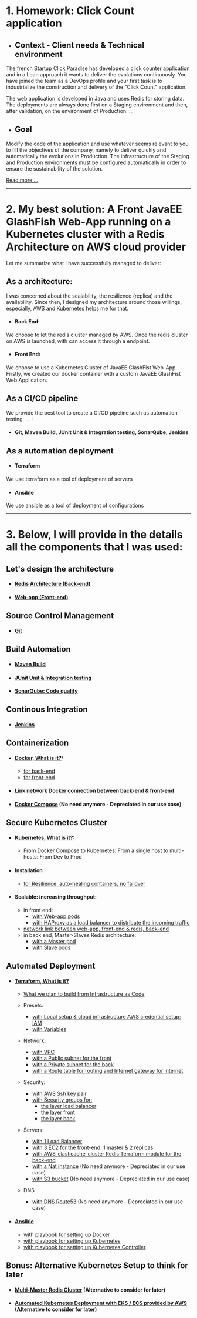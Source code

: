 # 1. Homework: Click Count application

- ## Context - Client needs & Technical environment

The french Startup Click Paradise has developed a click counter application and in a Lean approach
it wants to deliver the evolutions continuously.
You have joined the team as a DevOps profile and your first task is to industrialize
the construction and delivery of the "Click Count" application.

The web application is developed in Java and uses Redis for storing data. The deployments
are always done first on a Staging environment and then, after validation, on the environment of
Production. ...

- ## Goal

Modify the code of the application and use whatever seems relevant to you to fill
the objectives of the company, namely to deliver quickly and automatically the evolutions in
Production.
The infrastructure of the Staging and Production environments must be configured automatically
in order to ensure the sustainability of the solution. 

[Read more ...](docs/enonce.md)

---

# 2. My best solution: A Front JavaEE GlashFish Web-App running on a Kubernetes cluster with a Redis Architecture on AWS cloud provider

Let me summarize what I have successfully managed to deliver:
## As a architecture:

I was concerned about the scalability, the resilience (replica) and the availability. Since then, I designed my architecture around those willings, especially, AWS and Kubernetes helps me for that. 
- #### Back End:
We choose to let the redis cluster managed by AWS. Once the redis cluster on AWS is launched, with can access it through a endpoint.

- #### Front End:
We choose to use a Kubernetes Cluster of JavaEE GlashFist Web-App. Firstly, we created our docker container with a custom JavaEE GlashFist Web Application.


## As a CI/CD pipeline

We provide the best tool to create a CI/CD pipeline such as automation testing, ... :
- #### Git, Maven Build, JUnit Unit & Integration testing, SonarQube, Jenkins

## As a automation deployment
- #### Terraform
We use terraform as a tool of deployment of servers
- #### Ansible
We use ansible as a tool of deployment of configurations

---

# 3. Below, I will provide in the details all the components that I was used:

## Let's design the architecture
- #### [Redis Architecture (Back-end)](docs/redis_architecture.md)
- #### [Web-app (Front-end)](docs/web_app.md)

## Source Control Management
- #### [Git](docs/source_control_management.md)

## Build Automation
- #### [Maven Build](docs/build_automation.md)
- #### [JUnit Unit & Integration testing](docs/maven_unit_test.md)
- #### [SonarQube: Code quality](docs/code_quality.md)

## Continous Integration
- #### [Jenkins](docs/continuous_integration.md)

## Containerization
- #### [Docker, What is it?](docs/docker.md):
  - [for back-end](docs/docker_back-end.md)
  - [for front-end](docs/docker_front-end.md)
- #### [Link network Docker connection between back-end & front-end](docs/docker_networking.md)  
- #### [Docker Compose](docs/docker_compose.md) (No need anymore - Depreciated in our use case)


## Secure Kubernetes Cluster
- #### [Kubernetes, What is it?:](docs/kubernetes.md) 
  - From Docker Compose to Kubernetes: From a single host to multi-hosts: From Dev to Prod
  
- #### Installation
  - [for Resilience: auto-healing containers, no failover ](docs/replication.md)

- #### Scalable: increasing throughput:
  - in front end:
    - [with Web-app pods ](docs/scalability_web-app.md)
    - [with HAProxy as a load balancer to distribute the incoming traffic ](docs/load_balancer_web-app.md)
  - [network link between web-app, front-end & redis, back-end](docs/link_web-app_to_redis.md)
  - in back end, Master-Slaves Redis architecture:
    - [with a Master pod](docs/scalability_redis.md)
    - [with Slave pods](docs/scalability_redis_slaves.md)

## Automated Deployment

- #### [Terraform, What is it?](docs/terraform_setup.md)
    - [What we plan to build from Infrastructure as Code](docs/terraform_build.md)
    - Presets:
      - [with Local setup & cloud infrastructure AWS credential setup: IAM](docs/terraform_iam.md)
      - [with Variables](docs/terraform_variables.md)
      
    - Network:
      - [with VPC](docs/terraform_vpc.md)
      - [with a Public subnet for the front](docs/terraform_public_subnet.md)
      - [with a Private subnet for the back](docs/terraform_private_subnet.md)
      - [with a Route table for routing and Internet gateway for internet](docs/terraform_routing.md)

    - Security:  
      - [with AWS Ssh key pair](docs/terraform_ssh_key_pair.md)
      - [with Security groups for:](docs/terraform_security_groups.md)
        - [the layer load balancer](docs/terraform_security_groups_load_balancer.md)
        - [the layer front](docs/terraform_security_groups_front.md)
        - [the layer back](docs/terraform_security_groups_back.md)
      
    - Servers:
      - [with 1 Load Balancer](docs/terraform_instance_load_balancer.md)
      - [with 3 EC2 for the front-end](docs/terraform_instance_public.md): 1 master & 2 replicas
      - [with AWS_elasticache_cluster Redis Terraform module for the back-end](docs/terraform_instance_private.md)
      - [with a Nat instance](docs/terraform_nat_instance.md) (No need anymore - Depreciated in our use case)
      - [with S3 bucket](docs/terraform_s3.md) (No need anymore - Depreciated in our use case)
      
    - DNS
      - [with DNS Route53](docs/terraform_dns.md) (No need anymore - Depreciated in our use case)

- #### [Ansible](docs/ansible.md)
    - [with playbook for setting up Docker](docs/ansible_playbook_docker.md)
    - [with playbook for setting up Kubernetes](docs/ansible_playbook_kubernetes.md)
    - [with playbook for setting up Kubernetes Controller](docs/ansible_playbook_kubernetes_controller.md)

## Bonus: Alternative Kubernetes Setup to think for later
- #### [Multi-Master Redis Cluster](docs/kubernetes_multi_master_nodes_setup.md) (Alternative to consider for later)
- #### [Automated Kubernetes Deployment with EKS / ECS provided by AWS](docs/eks_setup.md) (Alternative to consider for later)


